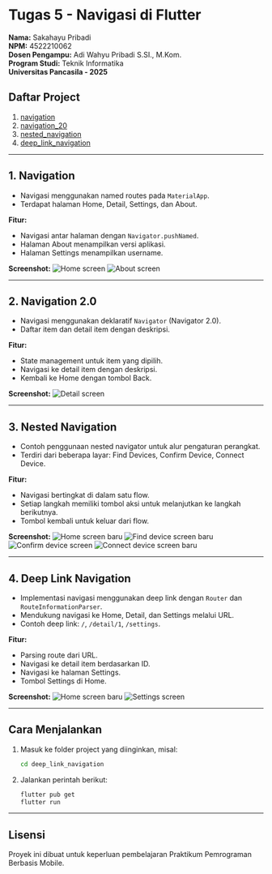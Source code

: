 # Tugas 5 - Navigasi di Flutter

**Nama:** Sakahayu Pribadi  
**NPM:** 4522210062  
**Dosen Pengampu:** Adi Wahyu Pribadi S.SI., M.Kom.  
**Program Studi:** Teknik Informatika  
**Universitas Pancasila - 2025**

## Daftar Project

1. [navigation](navigation/)
2. [navigation_20](navigation_20/)
3. [nested_navigation](nested_navigation/)
4. [deep_link_navigation](deep_link_navigation/)

---

## 1. Navigation

- Navigasi menggunakan named routes pada `MaterialApp`.
- Terdapat halaman Home, Detail, Settings, dan About.

**Fitur:**
- Navigasi antar halaman dengan `Navigator.pushNamed`.
- Halaman About menampilkan versi aplikasi.
- Halaman Settings menampilkan username.

**Screenshot:**
![Home screen](navigation/screenshots/home.png)
![About screen](navigation/screenshots/about.png)

---

## 2. Navigation 2.0

- Navigasi menggunakan deklaratif `Navigator` (Navigator 2.0).
- Daftar item dan detail item dengan deskripsi.

**Fitur:**
- State management untuk item yang dipilih.
- Navigasi ke detail item dengan deskripsi.
- Kembali ke Home dengan tombol Back.

**Screenshot:**
![Detail screen](navigation_20/screenshots/detail_akhir.png)

---

## 3. Nested Navigation

- Contoh penggunaan nested navigator untuk alur pengaturan perangkat.
- Terdiri dari beberapa layar: Find Devices, Confirm Device, Connect Device.

**Fitur:**
- Navigasi bertingkat di dalam satu flow.
- Setiap langkah memiliki tombol aksi untuk melanjutkan ke langkah berikutnya.
- Tombol kembali untuk keluar dari flow.

**Screenshot:**
![Home screen baru](nested_navigation/screenshots/home_baru.png)
![Find device screen baru](nested_navigation/screenshots/find_device_baru.png)
![Confirm device screen](nested_navigation/screenshots/confirm_device.png)
![Connect device screen baru](nested_navigation/screenshots/connect_device_baru.png)

---

## 4. Deep Link Navigation

- Implementasi navigasi menggunakan deep link dengan `Router` dan `RouteInformationParser`.
- Mendukung navigasi ke Home, Detail, dan Settings melalui URL.
- Contoh deep link: `/`, `/detail/1`, `/settings`.

**Fitur:**
- Parsing route dari URL.
- Navigasi ke detail item berdasarkan ID.
- Navigasi ke halaman Settings.
- Tombol Settings di Home.

**Screenshot:**
![Home screen baru](deep_link_navigation/screenshots/home_baru.png)
![Settings screen](deep_link_navigation/screenshots/settings.png)

---

## Cara Menjalankan

1. Masuk ke folder project yang diinginkan, misal:
   ```sh
   cd deep_link_navigation
   ```
2. Jalankan perintah berikut:
   ```sh
   flutter pub get
   flutter run
   ```

---

## Lisensi

Proyek ini dibuat untuk keperluan pembelajaran Praktikum Pemrograman Berbasis Mobile.